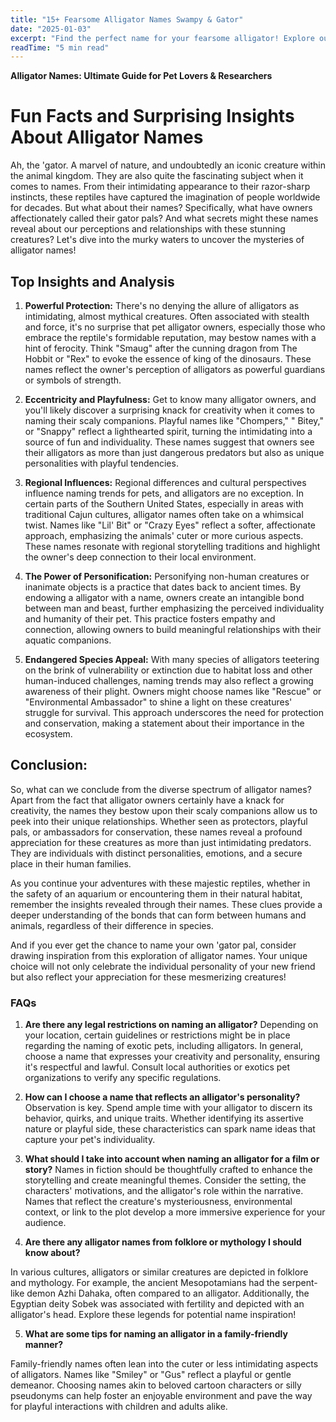 ```yaml
---
title: "15+ Fearsome Alligator Names Swampy & Gator"
date: "2025-01-03"
excerpt: "Find the perfect name for your fearsome alligator! Explore our list of 15+ fearsome and unique alligator names, inspired by their power and strength."
readTime: "5 min read"
---
```


**Alligator Names: Ultimate Guide for Pet Lovers & Researchers** 

# Fun Facts and Surprising Insights About Alligator Names

Ah, the 'gator. A marvel of nature, and undoubtedly an iconic creature within the animal kingdom. They are also quite the fascinating subject when it comes to names. From their intimidating appearance to their razor-sharp instincts, these reptiles have captured the imagination of people worldwide for decades. But what about their names? Specifically, what have owners affectionately called their gator pals? And what secrets might these names reveal about our perceptions and relationships with these stunning creatures? Let's dive into the murky waters to uncover the mysteries of alligator names!

## Top Insights and Analysis

1. **Powerful Protection:** There's no denying the allure of alligators as intimidating, almost mythical creatures. Often associated with stealth and force, it's no surprise that pet alligator owners, especially those who embrace the reptile's formidable reputation, may bestow names with a hint of ferocity. Think "Smaug" after the cunning dragon from The Hobbit or "Rex" to evoke the essence of king of the dinosaurs. These names reflect the owner's perception of alligators as powerful guardians or symbols of strength. 

2. **Eccentricity and Playfulness:** Get to know many alligator owners, and you'll likely discover a surprising knack for creativity when it comes to naming their scaly companions. Playful names like "Chompers," " Bitey," or "Snappy" reflect a lighthearted spirit, turning the intimidating into a source of fun and individuality. These names suggest that owners see their alligators as more than just dangerous predators but also as unique personalities with playful tendencies. 

3. **Regional Influences:** Regional differences and cultural perspectives influence naming trends for pets, and alligators are no exception. In certain parts of the Southern United States, especially in areas with traditional Cajun cultures, alligator names often take on a whimsical twist. Names like "Lil' Bit" or "Crazy Eyes" reflect a softer, affectionate approach, emphasizing the animals' cuter or more curious aspects. These names resonate with regional storytelling traditions and highlight the owner's deep connection to their local environment. 

4. **The Power of Personification:** Personifying non-human creatures or inanimate objects is a practice that dates back to ancient times. By endowing a alligator with a name, owners create an intangible bond between man and beast, further emphasizing the perceived individuality and humanity of their pet. This practice fosters empathy and connection, allowing owners to build meaningful relationships with their aquatic companions. 

5. **Endangered Species Appeal:** With many species of alligators teetering on the brink of vulnerability or extinction due to habitat loss and other human-induced challenges, naming trends may also reflect a growing awareness of their plight. Owners might choose names like "Rescue" or "Environmental Ambassador" to shine a light on these creatures' struggle for survival. This approach underscores the need for protection and conservation, making a statement about their importance in the ecosystem. 

## Conclusion:

So, what can we conclude from the diverse spectrum of alligator names? Apart from the fact that alligator owners certainly have a knack for creativity, the names they bestow upon their scaly companions allow us to peek into their unique relationships. Whether seen as protectors, playful pals, or ambassadors for conservation, these names reveal a profound appreciation for these creatures as more than just intimidating predators. They are individuals with distinct personalities, emotions, and a secure place in their human families. 

As you continue your adventures with these majestic reptiles, whether in the safety of an aquarium or encountering them in their natural habitat, remember the insights revealed through their names. These clues provide a deeper understanding of the bonds that can form between humans and animals, regardless of their difference in species. 

And if you ever get the chance to name your own 'gator pal, consider drawing inspiration from this exploration of alligator names. Your unique choice will not only celebrate the individual personality of your new friend but also reflect your appreciation for these mesmerizing creatures! 

### FAQs 

1. **Are there any legal restrictions on naming an alligator?**
   Depending on your location, certain guidelines or restrictions might be in place regarding the naming of exotic pets, including alligators. In general, choose a name that expresses your creativity and personality, ensuring it's respectful and lawful. Consult local authorities or exotics pet organizations to verify any specific regulations. 

2. **How can I choose a name that reflects an alligator's personality?**
Observation is key. Spend ample time with your alligator to discern its behavior, quirks, and unique traits. Whether identifying its assertive nature or playful side, these characteristics can spark name ideas that capture your pet's individuality. 

3. **What should I take into account when naming an alligator for a film or story?**
Names in fiction should be thoughtfully crafted to enhance the storytelling and create meaningful themes. Consider the setting, the characters' motivations, and the alligator's role within the narrative. Names that reflect the creature's mysteriousness, environmental context, or link to the plot develop a more immersive experience for your audience. 

4. **Are there any alligator names from folklore or mythology I should know about?**

In various cultures, alligators or similar creatures are depicted in folklore and mythology. For example, the ancient Mesopotamians had the serpent-like demon Azhi Dahaka, often compared to an alligator. Additionally, the Egyptian deity Sobek was associated with fertility and depicted with an alligator's head. Explore these legends for potential name inspiration! 

5. **What are some tips for naming an alligator in a family-friendly manner?**

Family-friendly names often lean into the cuter or less intimidating aspects of alligators. Names like "Smiley" or "Gus" reflect a playful or gentle demeanor. Choosing names akin to beloved cartoon characters or silly pseudonyms can help foster an enjoyable environment and pave the way for playful interactions with children and adults alike.